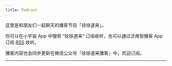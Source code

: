 ```yaml
---
title: Podcast
---
```


这里是和朋友们一起聊天的播客节目「徐徐道来」。

你可以在小宇宙 App 中搜索 “徐徐道来” 订阅收听，也可以通过泛用型播客 App 订阅 [RSS](https://enna1.github.io/podcast/index.xml) 收听。

播客内容也会同步更新在微信公众号「徐徐道来播客」中，欢迎订阅。

---
